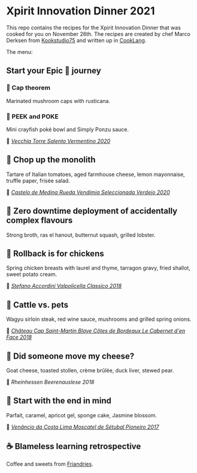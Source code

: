 # Xpirit Innovation Dinner 2021

This repo contains the recipes for the Xpirit Innovation Dinner that was cooked for you on November 26th. The recipes are created by chef Marco Derksen from [Kookstudio75](http://www.kookstudio75.nl) and written up in [CookLang](https://cooklang.org).

The menu:

## Start your Epic 💩 journey

### 🍄 Cap theorem

Marinated mushroom caps with rusticana.

### 🍜 PEEK and POKE

Mini crayfish poké bowl and Simply Ponzu sauce.

🍷 [_Vecchia Torre Salento Vermentino 2020_](https://www.appeldoorn.nl/product/1046220111/vecchia-torre-salento-vermentino-2020)

## 🍅 Chop up the monolith

Tartare of Italian tomatoes, aged farmhouse cheese, lemon mayonnaise, truffle paper, frisée salad.

🍷 [_Castelo de Medina Rueda Vendimia Seleccionada Verdejo 2020_](https://www.appeldoorn.nl/product/1050160111/castelo-de-medina-rueda-vendimia-seleccionada-verdejo-2020)

## 🦞 Zero downtime deployment of accidentally complex flavours

Strong broth, ras el hanout, butternut squash, grilled lobster.

## 🐣 Rollback is for chickens

Spring chicken breasts with laurel and thyme, tarragon gravy, fried shallot, sweet potato cream.

🍷 [_Stefano Accordini Valpolicella Classico 2018_](https://www.vivino.com/NL/nl/azienda-agricola-accordini-stefano-valpolicella-classico/w/97281)

## 🥩 Cattle vs. pets

Wagyu sirloin steak, red wine sauce, mushrooms and grilled spring onions.

🍷 [_Château Cap Saint-Martin Blaye Côtes de Bordeaux Le Cabernet d'en Face 2018_](https://www.appeldoorn.nl/product/1052380111/chateau-cap-saint-martin-blaye-cotes-de-bordeaux-le-cabernet-den-face-2018)

## 🧀 Did someone move my cheese?

Goat cheese, toasted stollen, crème brûlée, duck liver, stewed pear.

🍷 _Rheinhessen Beerenauslese 2018_

## 🍧 Start with the end in mind

Parfait, caramel, apricot gel, sponge cake, Jasmine blossom.

🍷 [_Venâncio da Costa Lima Moscatel de Sétubal Pioneiro 2017_](https://www.appeldoorn.nl/product/1054370111/venancio-da-costa-lima-moscatel-de-setubal-pioneiro-2017)

## ☕️ Blameless learning retrospective

Coffee and sweets from [Friandries](https://www.friandries.nl).
